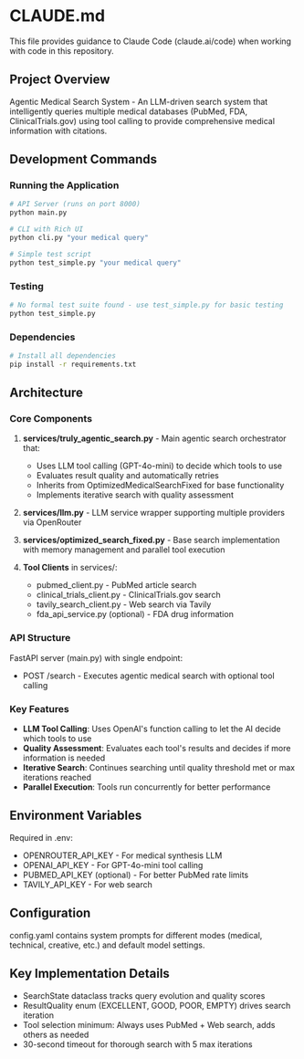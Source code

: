 # CLAUDE.md

This file provides guidance to Claude Code (claude.ai/code) when working with code in this repository.

## Project Overview

Agentic Medical Search System - An LLM-driven search system that intelligently queries multiple medical databases (PubMed, FDA, ClinicalTrials.gov) using tool calling to provide comprehensive medical information with citations.

## Development Commands

### Running the Application
```bash
# API Server (runs on port 8000)
python main.py

# CLI with Rich UI
python cli.py "your medical query"

# Simple test script
python test_simple.py "your medical query"
```

### Testing
```bash
# No formal test suite found - use test_simple.py for basic testing
python test_simple.py
```

### Dependencies
```bash
# Install all dependencies
pip install -r requirements.txt
```

## Architecture

### Core Components

1. **services/truly_agentic_search.py** - Main agentic search orchestrator that:
   - Uses LLM tool calling (GPT-4o-mini) to decide which tools to use
   - Evaluates result quality and automatically retries
   - Inherits from OptimizedMedicalSearchFixed for base functionality
   - Implements iterative search with quality assessment

2. **services/llm.py** - LLM service wrapper supporting multiple providers via OpenRouter

3. **services/optimized_search_fixed.py** - Base search implementation with memory management and parallel tool execution

4. **Tool Clients** in services/:
   - pubmed_client.py - PubMed article search
   - clinical_trials_client.py - ClinicalTrials.gov search
   - tavily_search_client.py - Web search via Tavily
   - fda_api_service.py (optional) - FDA drug information

### API Structure

FastAPI server (main.py) with single endpoint:
- POST /search - Executes agentic medical search with optional tool calling

### Key Features

- **LLM Tool Calling**: Uses OpenAI's function calling to let the AI decide which tools to use
- **Quality Assessment**: Evaluates each tool's results and decides if more information is needed
- **Iterative Search**: Continues searching until quality threshold met or max iterations reached
- **Parallel Execution**: Tools run concurrently for better performance

## Environment Variables

Required in .env:
- OPENROUTER_API_KEY - For medical synthesis LLM
- OPENAI_API_KEY - For GPT-4o-mini tool calling
- PUBMED_API_KEY (optional) - For better PubMed rate limits
- TAVILY_API_KEY - For web search

## Configuration

config.yaml contains system prompts for different modes (medical, technical, creative, etc.) and default model settings.

## Key Implementation Details

- SearchState dataclass tracks query evolution and quality scores
- ResultQuality enum (EXCELLENT, GOOD, POOR, EMPTY) drives search iteration
- Tool selection minimum: Always uses PubMed + Web search, adds others as needed
- 30-second timeout for thorough search with 5 max iterations